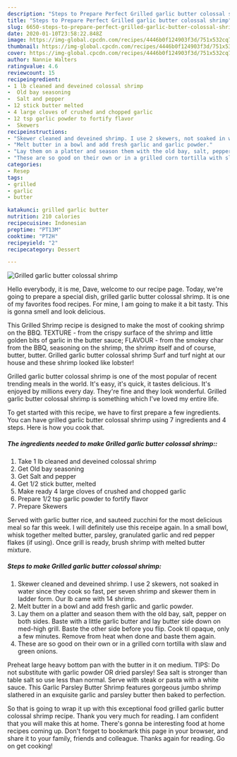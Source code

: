 ```yaml
---
description: "Steps to Prepare Perfect Grilled garlic butter colossal shrimp"
title: "Steps to Prepare Perfect Grilled garlic butter colossal shrimp"
slug: 6650-steps-to-prepare-perfect-grilled-garlic-butter-colossal-shrimp
date: 2020-01-10T23:58:22.848Z
image: https://img-global.cpcdn.com/recipes/4446b0f124903f3d/751x532cq70/grilled-garlic-butter-colossal-shrimp-recipe-main-photo.jpg
thumbnail: https://img-global.cpcdn.com/recipes/4446b0f124903f3d/751x532cq70/grilled-garlic-butter-colossal-shrimp-recipe-main-photo.jpg
cover: https://img-global.cpcdn.com/recipes/4446b0f124903f3d/751x532cq70/grilled-garlic-butter-colossal-shrimp-recipe-main-photo.jpg
author: Nannie Walters
ratingvalue: 4.6
reviewcount: 15
recipeingredient:
- 1 lb cleaned and deveined colossal shrimp
-  Old bay seasoning
-  Salt and pepper
- 12 stick butter melted
- 4 large cloves of crushed and chopped garlic
- 12 tsp garlic powder to fortify flavor
-  Skewers
recipeinstructions:
- "Skewer cleaned and deveined shrimp. I use 2 skewers, not soaked in water since they cook so fast, per seven shrimp and skewer them in ladder form. Our lb came with 14 shrimp."
- "Melt butter in a bowl and add fresh garlic and garlic powder."
- "Lay them on a platter and season them with the old bay, salt, pepper on both sides. Baste with a little garlic butter and lay butter side down on med-high grill. Baste the other side before you flip. Cook til opaque, only a few minutes. Remove from heat when done and baste them again."
- "These are so good on their own or in a grilled corn tortilla with slaw and green onions."
categories:
- Resep
tags:
- grilled
- garlic
- butter

katakunci: grilled garlic butter
nutrition: 210 calories
recipecuisine: Indonesian
preptime: "PT13M"
cooktime: "PT2H"
recipeyield: "2"
recipecategory: Dessert

---
```



![Grilled garlic butter colossal shrimp](https://img-global.cpcdn.com/recipes/4446b0f124903f3d/751x532cq70/grilled-garlic-butter-colossal-shrimp-recipe-main-photo.jpg)

Hello everybody, it is me, Dave, welcome to our recipe page. Today, we're going to prepare a special dish, grilled garlic butter colossal shrimp. It is one of my favorites food recipes. For mine, I am going to make it a bit tasty. This is gonna smell and look delicious.

This Grilled Shrimp recipe is designed to make the most of cooking shrimp on the BBQ. TEXTURE - from the crispy surface of the shrimp and little golden bits of garlic in the butter sauce; FLAVOUR - from the smokey char from the BBQ, seasoning on the shrimp, the shrimp itself and of course, butter, butter. Grilled garlic butter colossal shrimp Surf and turf night at our house and these shrimp looked like lobster!

Grilled garlic butter colossal shrimp is one of the most popular of recent trending meals in the world. It's easy, it's quick, it tastes delicious. It's enjoyed by millions every day. They're fine and they look wonderful. Grilled garlic butter colossal shrimp is something which I've loved my entire life.


To get started with this recipe, we have to first prepare a few ingredients. You can have grilled garlic butter colossal shrimp using 7 ingredients and 4 steps. Here is how you cook that.

##### The ingredients needed to make Grilled garlic butter colossal shrimp::

1. Take 1 lb cleaned and deveined colossal shrimp
1. Get  Old bay seasoning
1. Get  Salt and pepper
1. Get 1/2 stick butter, melted
1. Make ready 4 large cloves of crushed and chopped garlic
1. Prepare 1/2 tsp garlic powder to fortify flavor
1. Prepare  Skewers


Served with garlic butter rice, and sauteed zucchini for the most delicious meal so far this week. I will definitely use this receipe again. In a small bowl, whisk together melted butter, parsley, granulated garlic and red pepper flakes (if using). Once grill is ready, brush shrimp with melted butter mixture. 

##### Steps to make Grilled garlic butter colossal shrimp:

1. Skewer cleaned and deveined shrimp. I use 2 skewers, not soaked in water since they cook so fast, per seven shrimp and skewer them in ladder form. Our lb came with 14 shrimp.
1. Melt butter in a bowl and add fresh garlic and garlic powder.
1. Lay them on a platter and season them with the old bay, salt, pepper on both sides. Baste with a little garlic butter and lay butter side down on med-high grill. Baste the other side before you flip. Cook til opaque, only a few minutes. Remove from heat when done and baste them again.
1. These are so good on their own or in a grilled corn tortilla with slaw and green onions.


Preheat large heavy bottom pan with the butter in it on medium. TIPS: Do not substitute with garlic powder OR dried parsley! Sea salt is stronger than table salt so use less than normal. Serve with steak or pasta with a white sauce. This Garlic Parsley Butter Shrimp features gorgeous jumbo shrimp slathered in an exquisite garlic and parsley butter then baked to perfection. 

So that is going to wrap it up with this exceptional food grilled garlic butter colossal shrimp recipe. Thank you very much for reading. I am confident that you will make this at home. There's gonna be interesting food at home recipes coming up. Don't forget to bookmark this page in your browser, and share it to your family, friends and colleague. Thanks again for reading. Go on get cooking!
